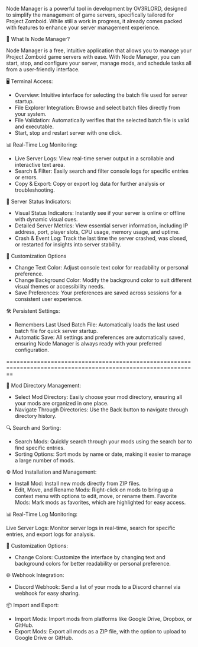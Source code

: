 Node Manager is a powerful tool in development by OV3RLORD, designed to simplify the management of game servers, specifically tailored for Project Zomboid. While still a work in progress, it already comes packed with features to enhance your server management experience.

📂 What Is Node Manager?

Node Manager is a free, intuitive application that allows you to manage your Project Zomboid game servers with ease. With Node Manager, you can start, stop, and configure your server, manage mods, and schedule tasks all from a user-friendly interface. 


🖥️ Terminal Access:

- Overview: Intuitive interface for selecting the batch file used for server startup.
- File Explorer Integration: Browse and select batch files directly from your system. 
- File Validation: Automatically verifies that the selected batch file is valid and executable.
- Start, stop and restart server with one click. 

📊 Real-Time Log Monitoring:

- Live Server Logs: View real-time server output in a scrollable and interactive text area.
- Search & Filter: Easily search and filter console logs for specific entries or errors.
- Copy & Export: Copy or export log data for further analysis or troubleshooting.

🔄 Server Status Indicators:

- Visual Status Indicators: Instantly see if your server is online or offline with dynamic visual cues.
- Detailed Server Metrics: View essential server information, including IP address, port, player slots, CPU usage, memory usage, and uptime.
- Crash & Event Log: Track the last time the server crashed, was closed, or restarted for insights into server stability.

🎨 Customization Options

- Change Text Color: Adjust console text color for readability or personal preference.
- Change Background Color: Modify the background color to suit different visual themes or accessibility needs.
- Save Preferences: Your preferences are saved across sessions for a consistent user experience.

🛠️ Persistent Settings:

- Remembers Last Used Batch File: Automatically loads the last used batch file for quick server startup.
- Automatic Save: All settings and preferences are automatically saved, ensuring Node Manager is always ready with your preferred configuration.
  
==============================================================================================================

📂 Mod Directory Management:

- Select Mod Directory: Easily choose your mod directory, ensuring all your mods are organized in one place.
- Navigate Through Directories: Use the Back button to navigate through directory history. 

🔍 Search and Sorting:

- Search Mods: Quickly search through your mods using the search bar to find specific entries.
- Sorting Options: Sort mods by name or date, making it easier to manage a large number of mods.

⚙️ Mod Installation and Management:

- Install Mod: Install new mods directly from ZIP files.
- Edit, Move, and Rename Mods: Right-click on mods to bring up a context menu with options to edit, move, or rename them.
Favorite Mods: Mark mods as favorites, which are highlighted for easy access.

📊 Real-Time Log Monitoring:

Live Server Logs: Monitor server logs in real-time, search for specific entries, and export logs for analysis.

🎨 Customization Options:

- Change Colors: Customize the interface by changing text and background colors for better readability or personal preference.
  
🌐 Webhook Integration:

- Discord Webhook: Send a list of your mods to a Discord channel via webhook for easy sharing.
  
📦 Import and Export:

- Import Mods: Import mods from platforms like Google Drive, Dropbox, or GitHub.
- Export Mods: Export all mods as a ZIP file, with the option to upload to Google Drive or GitHub.

